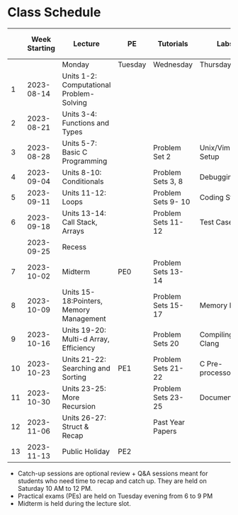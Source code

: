 # Class Schedule

|  | Week Starting | Lecture                                  | PE      | Tutorials          | Labs     | Catch-Up Sessions | 
|--|---------------|------------------------------------------|---------|--------------------|----------|-------------------|
|  |               | Monday                                   | Tuesday | Wednesday          | Thursday | Saturday          |
|1 |	2023-08-14 | Units 1-2: Computational Problem-Solving |         |                    | | | 
|2 |	2023-08-21 | Units 3-4: Functions and Types 	      |         |                    | | |
|3 |	2023-08-28 | Units 5-7: Basic C Programming           |         | Problem Set 2      | Unix/Vim Setup |	Session 1 |
|4 |	2023-09-04 | Units 8-10: Conditionals                 |         | Problem Sets 3, 8  | Debugging | |
|5 |	2023-09-11 | Units 11-12: Loops                       |         | Problem Sets 9- 10 | Coding Style | |
|6 |	2023-09-18 | Units 13-14: Call Stack, Arrays          |         | Problem Sets 11-12 | Test Cases | Session 2 |
|  |    2023-09-25 | Recess |         |                    | | |
|7 |	2023-10-02 | Midterm                                  | PE0     | Problem Sets 13-14  | | |
|8 |	2023-10-09 | Units 15-18:Pointers, Memory Management  |         | Problem Sets 15-17  | Memory Errors | |
|9 |	2023-10-16 | Units 19-20: Multi-d Array, Efficiency   |         | Problem Sets 20     | Compiling with Clang | |
|10 |	2023-10-23 | Units 21-22: Searching and Sorting       | PE1     | Problem Sets 21- 22 | C Pre-processor | Session 3 |
|11 |	2023-10-30 | Units 23-25: More Recursion              |         | Problem Sets 23-25  | Documentation | |
|12 |	2023-11-06 | Units 26-27: Struct & Recap              |         | Past Year Papers    | | | 
|13 |	2023-11-13 | Public Holiday 	                      | PE2     |                     | | Session 4 |


-   Catch-up sessions are optional review + Q&A sessions meant for students who need time to recap and catch up. They are held on Saturday 10 AM to 12 PM.
-   Practical exams (PEs) are held on Tuesday evening from 6 to 9 PM
-   Midterm is held during the lecture slot.

